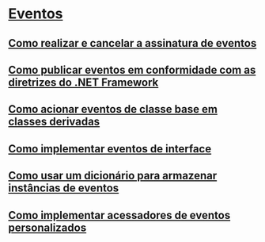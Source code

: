 # [Eventos](index.md)
## [Como realizar e cancelar a assinatura de eventos](how-to-subscribe-to-and-unsubscribe-from-events.md)
## [Como publicar eventos em conformidade com as diretrizes do .NET Framework](how-to-publish-events-that-conform-to-net-framework-guidelines.md)
## [Como acionar eventos de classe base em classes derivadas](how-to-raise-base-class-events-in-derived-classes.md)
## [Como implementar eventos de interface](how-to-implement-interface-events.md)
## [Como usar um dicionário para armazenar instâncias de eventos](how-to-use-a-dictionary-to-store-event-instances.md)
## [Como implementar acessadores de eventos personalizados](how-to-implement-custom-event-accessors.md)
